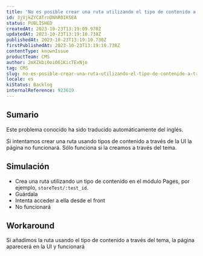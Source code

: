 ```yaml
---
title: 'No es posible crear una ruta utilizando el tipo de contenido a través de UI'
id: 3jVjkZYCATrnDNhR0IKSEA
status: PUBLISHED
createdAt: 2023-10-23T13:19:09.970Z
updatedAt: 2023-10-23T13:19:10.738Z
publishedAt: 2023-10-23T13:19:10.738Z
firstPublishedAt: 2023-10-23T13:19:10.738Z
contentType: knownIssue
productTeam: CMS
author: 2mXZkbi0oi061KicTExNjo
tag: CMS
slug: no-es-posible-crear-una-ruta-utilizando-el-tipo-de-contenido-a-traves-de-ui
locale: es
kiStatus: Backlog
internalReference: 923619
---
```


## Sumario

<div class="alert alert-info">
  <p>Este problema conocido ha sido traducido automáticamente del inglés.</p>
</div>


Si intentamos crear una ruta usando tipos de contenido a través de la UI la página no funcionará. Sólo funciona si la creamos a través del tema.


##

## Simulación



- Crea una ruta utilizando un tipo de contenido en el módulo Pages, por ejemplo, `storeTest/:test_id`.
- Guárdala
- Intenta acceder a ella desde el front
- No funcionará



## Workaround


Si añadimos la ruta usando el tipo de contenido a través del tema, la página aparecerá en la UI y funcionará






